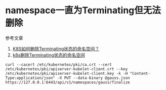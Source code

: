 # namespace一直为Terminating但无法删除

参考文章

1. [K8S如何删除Terminating状态的命名空间？](https://support.huaweicloud.com/cce_faq/cce_faq_00277.html)
2. [k8s删除Terminating状态的命名空间](https://juejin.im/post/6844903974944899085)

```
curl --cacert /etc/kubernetes/pki/ca.crt --cert /etc/kubernetes/pki/apiserver-kubelet-client.crt --key /etc/kubernetes/pki/apiserver-kubelet-client.key -k -H "Content-Type:application/json" -X PUT --data-binary @gauss.json https://127.0.0.1:6443/api/v1/namespaces/gauss/finalize
```

